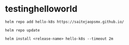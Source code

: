 # testinghelloworld

    helm repo add hello-k8s https://saitejaopsmx.github.io/
    
    helm repo update

    helm install <release-name> hello-k8s --timeout 2m
